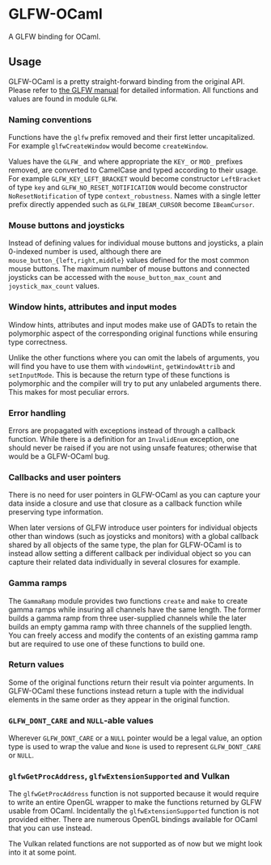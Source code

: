 # GLFW-OCaml
A GLFW binding for OCaml.

## Usage
GLFW-OCaml is a pretty straight-forward binding from the original API. Please refer to [the GLFW manual](https://www.glfw.org/documentation.html) for detailed information. All functions and values are found in module `GLFW`.

### Naming conventions
Functions have the `glfw` prefix removed and their first letter uncapitalized. For example `glfwCreateWindow` would become `createWindow`.

Values have the `GLFW_` and where appropriate the `KEY_` or `MOD_` prefixes removed, are converted to CamelCase and typed according to their usage. For example `GLFW_KEY_LEFT_BRACKET` would become constructor `LeftBracket` of type `key` and `GLFW_NO_RESET_NOTIFICATION` would become constructor `NoResetNotification` of type `context_robustness`. Names with a single letter prefix directly appended such as `GLFW_IBEAM_CURSOR` become `IBeamCursor`.

### Mouse buttons and joysticks
Instead of defining values for individual mouse buttons and joysticks, a plain 0-indexed number is used, although there are `mouse_button_{left,right,middle}` values defined for the most common mouse buttons. The maximum number of mouse buttons and connected joysticks can be accessed with the `mouse_button_max_count` and `joystick_max_count` values.

### Window hints, attributes and input modes
Window hints, attributes and input modes make use of GADTs to retain the polymorphic aspect of the corresponding original functions while ensuring type correctness.

Unlike the other functions where you can omit the labels of arguments, you will find you have to use them with `windowHint`, `getWindowAttrib` and `setInputMode`. This is because the return type of these functions is polymorphic and the compiler will try to put any unlabeled arguments there. This makes for most peculiar errors.

### Error handling
Errors are propagated with exceptions instead of through a callback function. While there is a definition for an `InvalidEnum` exception, one should never be raised if you are not using unsafe features; otherwise that would be a GLFW-OCaml bug.

### Callbacks and user pointers
There is no need for user pointers in GLFW-OCaml as you can capture your data inside a closure and use that closure as a callback function while preserving type information.

When later versions of GLFW introduce user pointers for individual objects other than windows (such as joysticks and monitors) with a global callback shared by all objects of the same type, the plan for GLFW-OCaml is to instead allow setting a different callback per individual object so you can capture their related data individually in several closures for example.

### Gamma ramps
The `GammaRamp` module provides two functions `create` and `make` to create gamma ramps while insuring all channels have the same length. The former builds a gamma ramp from three user-supplied channels while the later builds an empty gamma ramp with three channels of the supplied length. You can freely access and modify the contents of an existing gamma ramp but are required to use one of these functions to build one.

### Return values
Some of the original functions return their result via pointer arguments. In GLFW-OCaml these functions instead return a tuple with the individual elements in the same order as they appear in the original function.

### `GLFW_DONT_CARE` and `NULL`-able values 
Wherever `GLFW_DONT_CARE` or a `NULL` pointer would be a legal value, an option type is used to wrap the value and `None` is used to represent `GLFW_DONT_CARE` or `NULL`.

### `glfwGetProcAddress`, `glfwExtensionSupported` and Vulkan
The `glfwGetProcAddress` function is not supported because it would require to write an entire OpenGL wrapper to make the functions returned by GLFW usable from OCaml. Incidentally the `glfwExtensionSupported` function is not provided either. There are numerous OpenGL bindings available for OCaml that you can use instead.

The Vulkan related functions are not supported as of now but we might look into it at some point.                                                                                  

